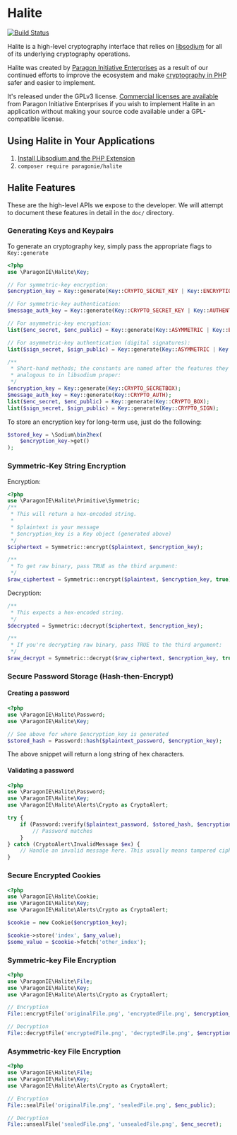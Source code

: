 # Halite

[![Build Status](https://travis-ci.org/paragonie/halite.svg?branch=master)](https://travis-ci.org/paragonie/halite)

Halite is a high-level cryptography interface that relies on [libsodium](https://pecl.php.net/package/libsodium)
for all of its underlying cryptography operations.

Halite was created by [Paragon Initiative Enterprises](https://paragonie.com) as
a result of our continued efforts to improve the ecosystem and make [cryptography in PHP](https://paragonie.com/blog/2015/09/state-cryptography-in-php)
safer and easier to implement.

It's released under the GPLv3 license. [Commercial licenses are available](https://paragonie.com/contact) from
Paragon Initiative Enterprises if you wish to implement Halite in an application
without making your source code available under a GPL-compatible license.

## Using Halite in Your Applications

1. [Install Libsodium and the PHP Extension](https://paragonie.com/book/pecl-libsodium/read/00-intro.md#installing-libsodium)
2. `composer require paragonie/halite`

## Halite Features

These are the high-level APIs we expose to the developer. We will attempt to
document these features in detail in the `doc/` directory.

### Generating Keys and Keypairs

To generate an cryptography key, simply pass the appropriate flags to `Key::generate`

```php
<?php
use \ParagonIE\Halite\Key;

// For symmetric-key encryption:
$encryption_key = Key::generate(Key::CRYPTO_SECRET_KEY | Key::ENCRYPTION);

// For symmetric-key authentication:
$message_auth_key = Key::generate(Key::CRYPTO_SECRET_KEY | Key::AUTHENTICATION);

// For asymmetric-key encryption:
list($enc_secret, $enc_public) = Key::generate(Key::ASYMMETRIC | Key::ENCRYPTION);

// For asymmetric-key authentication (digital signatures):
list($sign_secret, $sign_public) = Key::generate(Key::ASYMMETRIC | Key::AUTHENTICATION);

/**
 * Short-hand methods; the constants are named after the features they are
 * analogous to in libsodium proper:
 */
$encryption_key = Key::generate(Key::CRYPTO_SECRETBOX);
$message_auth_key = Key::generate(Key::CRYPTO_AUTH);
list($enc_secret, $enc_public) = Key::generate(Key::CRYPTO_BOX);
list($sign_secret, $sign_public) = Key::generate(Key::CRYPTO_SIGN);
```

To store an encryption key for long-term use, just do the following:

```php
$stored_key = \Sodium\bin2hex(
    $encryption_key->get()
);
```

### Symmetric-Key String Encryption

Encryption:

```php
<?php
use \ParagonIE\Halite\Primitive\Symmetric;
/**
 * This will return a hex-encoded string.
 * 
 * $plaintext is your message
 * $encryption_key is a Key object (generated above)
 */
$ciphertext = Symmetric::encrypt($plaintext, $encryption_key);

/**
 * To get raw binary, pass TRUE as the third argument:
 */
$raw_ciphertext = Symmetric::encrypt($plaintext, $encryption_key, true);
```

Decryption:

```php
/**
 * This expects a hex-encoded string.
 */
$decrypted = Symmetric::decrypt($ciphertext, $encryption_key);

/**
 * If you're decrypting raw binary, pass TRUE to the third argument:
 */
$raw_decrypt = Symmetric::decrypt($raw_ciphertext, $encryption_key, true);
```

### Secure Password Storage (Hash-then-Encrypt)

#### Creating a password

```php
<?php
use \ParagonIE\Halite\Password;
use \ParagonIE\Halite\Key;

// See above for where $encryption_key is generated
$stored_hash = Password::hash($plaintext_password, $encryption_key);
```

The above snippet will return a long string of hex characters.

#### Validating a password

```php
<?php
use \ParagonIE\Halite\Password;
use \ParagonIE\Halite\Key;
use \ParagonIE\Halite\Alerts\Crypto as CryptoAlert;

try {
    if (Password::verify($plaintext_password, $stored_hash, $encryption_key)) {
        // Password matches
    }
} catch (CryptoAlert\InvalidMessage $ex) {
    // Handle an invalid message here. This usually means tampered cipheretxt.
}
```

### Secure Encrypted Cookies

```php
<?php
use \ParagonIE\Halite\Cookie;
use \ParagonIE\Halite\Key;
use \ParagonIE\Halite\Alerts\Crypto as CryptoAlert;

$cookie = new Cookie($encryption_key);

$cookie->store('index', $any_value);
$some_value = $cookie->fetch('other_index');
```

### Symmetric-key File Encryption

```php
<?php
use \ParagonIE\Halite\File;
use \ParagonIE\Halite\Key;
use \ParagonIE\Halite\Alerts\Crypto as CryptoAlert;

// Encryption
File::encryptFile('originalFile.png', 'encryptedFile.png', $encryption_key);

// Decryption
File::decryptFile('encryptedFile.png', 'decryptedFile.png', $encryption_key);
```

### Asymmetric-key File Encryption

```php
<?php
use \ParagonIE\Halite\File;
use \ParagonIE\Halite\Key;
use \ParagonIE\Halite\Alerts\Crypto as CryptoAlert;

// Encryption
File::sealFile('originalFile.png', 'sealedFile.png', $enc_public);

// Decryption
File::unsealFile('sealedFile.png', 'unsealedFile.png', $enc_secret);
```
